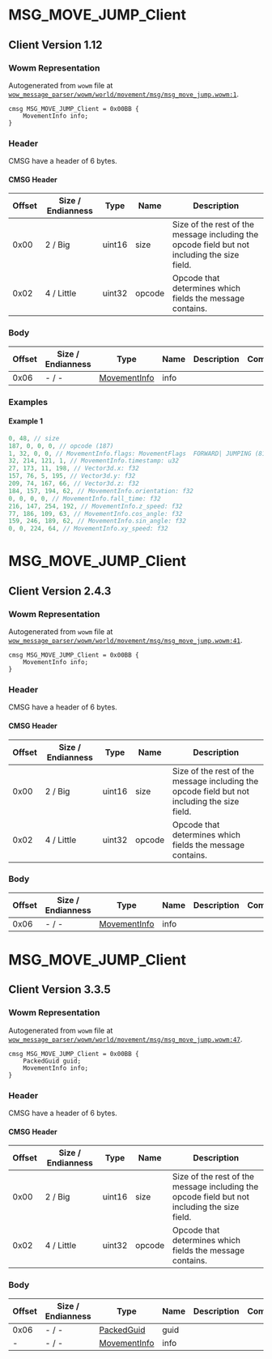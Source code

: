 # MSG_MOVE_JUMP_Client

## Client Version 1.12

### Wowm Representation

Autogenerated from `wowm` file at [`wow_message_parser/wowm/world/movement/msg/msg_move_jump.wowm:1`](https://github.com/gtker/wow_messages/tree/main/wow_message_parser/wowm/world/movement/msg/msg_move_jump.wowm#L1).
```rust,ignore
cmsg MSG_MOVE_JUMP_Client = 0x00BB {
    MovementInfo info;
}
```
### Header

CMSG have a header of 6 bytes.

#### CMSG Header

| Offset | Size / Endianness | Type   | Name   | Description |
| ------ | ----------------- | ------ | ------ | ----------- |
| 0x00   | 2 / Big           | uint16 | size   | Size of the rest of the message including the opcode field but not including the size field.|
| 0x02   | 4 / Little        | uint32 | opcode | Opcode that determines which fields the message contains.|

### Body

| Offset | Size / Endianness | Type | Name | Description | Comment |
| ------ | ----------------- | ---- | ---- | ----------- | ------- |
| 0x06 | - / - | [MovementInfo](movementinfo.md) | info |  |  |

### Examples

#### Example 1

```c
0, 48, // size
187, 0, 0, 0, // opcode (187)
1, 32, 0, 0, // MovementInfo.flags: MovementFlags  FORWARD| JUMPING (8193)
32, 214, 121, 1, // MovementInfo.timestamp: u32
27, 173, 11, 198, // Vector3d.x: f32
157, 76, 5, 195, // Vector3d.y: f32
209, 74, 167, 66, // Vector3d.z: f32
184, 157, 194, 62, // MovementInfo.orientation: f32
0, 0, 0, 0, // MovementInfo.fall_time: f32
216, 147, 254, 192, // MovementInfo.z_speed: f32
77, 186, 109, 63, // MovementInfo.cos_angle: f32
159, 246, 189, 62, // MovementInfo.sin_angle: f32
0, 0, 224, 64, // MovementInfo.xy_speed: f32
```
# MSG_MOVE_JUMP_Client

## Client Version 2.4.3

### Wowm Representation

Autogenerated from `wowm` file at [`wow_message_parser/wowm/world/movement/msg/msg_move_jump.wowm:41`](https://github.com/gtker/wow_messages/tree/main/wow_message_parser/wowm/world/movement/msg/msg_move_jump.wowm#L41).
```rust,ignore
cmsg MSG_MOVE_JUMP_Client = 0x00BB {
    MovementInfo info;
}
```
### Header

CMSG have a header of 6 bytes.

#### CMSG Header

| Offset | Size / Endianness | Type   | Name   | Description |
| ------ | ----------------- | ------ | ------ | ----------- |
| 0x00   | 2 / Big           | uint16 | size   | Size of the rest of the message including the opcode field but not including the size field.|
| 0x02   | 4 / Little        | uint32 | opcode | Opcode that determines which fields the message contains.|

### Body

| Offset | Size / Endianness | Type | Name | Description | Comment |
| ------ | ----------------- | ---- | ---- | ----------- | ------- |
| 0x06 | - / - | [MovementInfo](movementinfo.md) | info |  |  |

# MSG_MOVE_JUMP_Client

## Client Version 3.3.5

### Wowm Representation

Autogenerated from `wowm` file at [`wow_message_parser/wowm/world/movement/msg/msg_move_jump.wowm:47`](https://github.com/gtker/wow_messages/tree/main/wow_message_parser/wowm/world/movement/msg/msg_move_jump.wowm#L47).
```rust,ignore
cmsg MSG_MOVE_JUMP_Client = 0x00BB {
    PackedGuid guid;
    MovementInfo info;
}
```
### Header

CMSG have a header of 6 bytes.

#### CMSG Header

| Offset | Size / Endianness | Type   | Name   | Description |
| ------ | ----------------- | ------ | ------ | ----------- |
| 0x00   | 2 / Big           | uint16 | size   | Size of the rest of the message including the opcode field but not including the size field.|
| 0x02   | 4 / Little        | uint32 | opcode | Opcode that determines which fields the message contains.|

### Body

| Offset | Size / Endianness | Type | Name | Description | Comment |
| ------ | ----------------- | ---- | ---- | ----------- | ------- |
| 0x06 | - / - | [PackedGuid](../spec/packed-guid.md) | guid |  |  |
| - | - / - | [MovementInfo](movementinfo.md) | info |  |  |

